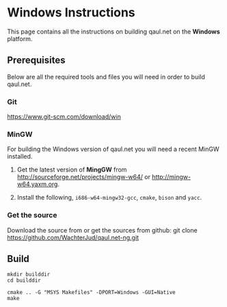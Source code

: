 
# Windows Instructions

This page contains all the instructions on building qaul.net on the **Windows** platform.

## Prerequisites

Below are all the required tools and files you will need in order to build qaul.net.

### Git

https://www.git-scm.com/download/win
 
### MinGW

For building the Windows version of qaul.net you will need a recent MinGW installed.

1. Get the latest version of **MingGW** from http://sourceforge.net/projects/mingw-w64/ or http://mingw-w64.yaxm.org.

2. Install the following,  `i686-w64-mingw32-gcc`, `cmake`, `bison` and  `yacc`.

### Get the source

Download the source from <insert source here> or
get the sources from github: git clone https://github.com/WachterJud/qaul.net-ng.git

## Build

    mkdir builddir
    cd builddir

    cmake .. -G "MSYS Makefiles" -DPORT=Windows -GUI=Native
    make
